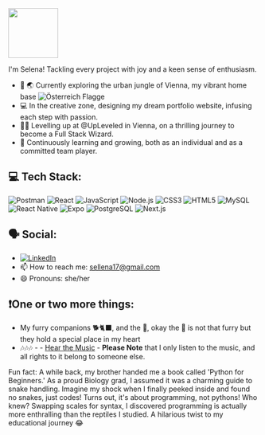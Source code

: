 <img src="https://media.tenor.com/8BzDJBBELhMAAAAd/hallo-hello.gif" width="100"/>

I'm Selena! Tackling every project with joy and a keen sense of enthusiasm.
- 🚀 🌏 Currently exploring the urban jungle of Vienna, my vibrant home base ![Österreich Flagge](https://upload.wikimedia.org/wikipedia/commons/thumb/6/64/Flag-map_of_Austria.svg/64px-Flag-map_of_Austria.svg.png)
- 💻 In the creative zone, designing my dream portfolio website, infusing each step with passion.
- 👨‍💻 Levelling up at @UpLeveled in Vienna, on a thrilling journey to become a Full Stack Wizard.
- 🤝 Continuously learning and growing, both as an individual and as a committed team player.


## 💻 Tech Stack:
![Postman](https://img.shields.io/badge/Postman-FF6C37?style=for-the-badge&logo=postman&logoColor=white) ![React](https://img.shields.io/badge/React-20232A?style=for-the-badge&logo=react&logoColor=61DAFB) ![JavaScript](https://img.shields.io/badge/JavaScript-F7DF1E?style=for-the-badge&logo=javascript&logoColor=black) ![Node.js](https://img.shields.io/badge/Node.js-43853D?style=for-the-badge&logo=node-dot-js&logoColor=white) ![CSS3](https://img.shields.io/badge/CSS3-1572B6?style=for-the-badge&logo=css3&logoColor=white)
![HTML5](https://img.shields.io/badge/HTML5-E34F26?style=for-the-badge&logo=html5&logoColor=white) ![MySQL](https://img.shields.io/badge/MySQL-00000F?style=for-the-badge&logo=mysql&logoColor=white) 
![React Native](https://img.shields.io/badge/React_Native-20232A?style=for-the-badge&logo=react&logoColor=61DAFB) 
![Expo](https://img.shields.io/badge/Expo-1B1F23?style=for-the-badge&logo=expo&logoColor=white) 
![PostgreSQL](https://img.shields.io/badge/PostgreSQL-316192?style=for-the-badge&logo=postgresql&logoColor=white) ![Next.js](https://img.shields.io/badge/Next.js-000000?style=for-the-badge&logo=next.js&logoColor=white)



## 🗣️ Social:
- [![LinkedIn](https://img.shields.io/badge/LinkedIn-0077B5?style=for-the-badge&logo=linkedin&logoColor=white)](https://www.linkedin.com/in/https://www.linkedin.com/in/selena-hromis//)
- 📫 How to reach me: sellena17@gmail.com
- 😄 Pronouns: she/her

## ❗One or two more things:
- My furry companions 🐕🐈‍⬛, and the 🐠, okay the 🐠 is not that furry but they hold a special place in my heart
- 🎶🎶🎶 - - [Hear the Music](https://www.youtube.com/watch?v=dS8jfvwxoLk) - **Please Note** that I only listen to the music, and all rights to it belong to someone else.

Fun fact: A while back, my brother handed me a book called 'Python for Beginners.' As a proud Biology grad, I assumed it was a charming guide to snake handling. Imagine my shock when I finally peeked inside and found no snakes, just codes! Turns out, it's about programming, not pythons! Who knew? Swapping scales for syntax, I discovered programming is actually more enthralling than the reptiles I studied. A hilarious twist to my educational journey 😂
